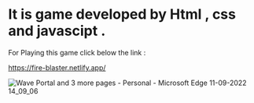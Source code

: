 # It is game developed by Html , css and javascipt .

For Playing this game click below the link :

https://fire-blaster.netlify.app/

![Wave Portal and 3 more pages - Personal - Microsoft​ Edge 11-09-2022 14_09_06](https://user-images.githubusercontent.com/75687649/189519165-d7580598-9a32-4768-bacb-54e722ba09a0.jpg)



